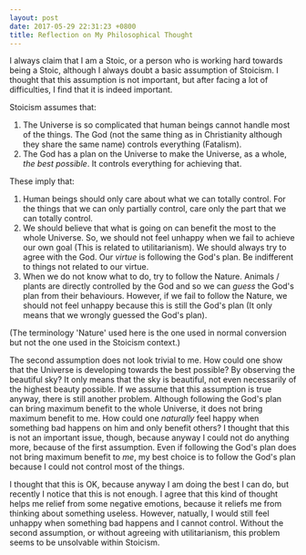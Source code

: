 ```yaml
---
layout: post
date: 2017-05-29 22:31:23 +0800
title: Reflection on My Philosophical Thought
---
```


I always claim that I am a Stoic, or a person who is working hard towards being a Stoic, although I always doubt a basic assumption of Stoicism. I thought that this assumption is not important, but after facing a lot of difficulties, I find that it is indeed important.

Stoicism assumes that:
1. The Universe is so complicated that human beings cannot handle most of the things. The God (not the same thing as in Christianity although they share the same name) controls everything (Fatalism).
2. The God has a plan on the Universe to make the Universe, as a whole, *the best possible*. It controls everything for achieving that.

These imply that:
1. Human beings should only care about what we can totally control. For the things that we can only partially control, care only the part that we can totally control.
2. We should believe that what is going on can benefit the most to the whole Universe. So, we should not feel unhappy when we fail to achieve our own goal (This is related to utilitarianism). We should always try to agree with the God. Our *virtue* is following the God's plan. Be indifferent to things not related to our virtue.
3. When we do not know what to do, try to follow the Nature. Animals / plants are directly controlled by the God and so we can *guess* the God's plan from their behaviours. However, if we fail to follow the Nature, we should not feel unhappy because this is still the God's plan (It only means that we wrongly guessed the God's plan).

(The terminology 'Nature' used here is the one used in normal conversion but not the one used in the Stoicism context.)

The second assumption does not look trivial to me. How could one show that the Universe is developing towards the best possible? By observing the beautiful sky? It only means that the sky is beautiful, not even necessarily of the highest beauty possible. If we assume that this assumption is true anyway, there is still another problem. Although following the God's plan can bring maximum benefit to the whole Universe, it does not bring maximum benefit to me. How could one *naturally* feel happy when something bad happens on him and only benefit others? I thought that this is not an important issue, though, because anyway I could not do anything more, because of the first assumption. Even if following the God's plan does not bring maximum benefit to *me*, my best choice is to follow the God's plan because I could not control most of the things.

I thought that this is OK, because anyway I am doing the best I can do, but recently I notice that this is not enough. I agree that this kind of thought helps me relief from some negative emotions, because it reliefs me from thinking about something useless. However, natually, I would still feel unhappy when something bad happens and I cannot control. Without the second assumption, or without agreeing with utilitarianism, this problem seems to be unsolvable within Stoicism.
